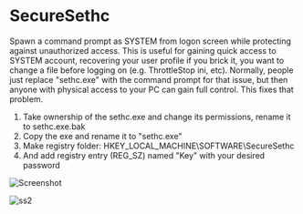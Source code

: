 # SecureSethc
Spawn a command prompt as SYSTEM from logon screen while protecting against unauthorized access. This is useful for gaining quick access to SYSTEM account, recovering your user profile if you brick it, you want to change a file before logging on (e.g. ThrottleStop ini, etc). Normally, people just replace "sethc.exe" with the command prompt for that issue, but then anyone with physical access to your PC can gain full control. This fixes that problem.

1. Take ownership of the sethc.exe and change its permissions, rename it to sethc.exe.bak
2. Copy the exe and rename it to "sethc.exe"
3. Make registry folder: HKEY_LOCAL_MACHINE\SOFTWARE\SecureSethc
4. And add registry entry (REG_SZ) named "Key" with your desired password

![Screenshot](https://github.com/user-attachments/assets/7626e4f3-c817-47c0-b602-0f72ae0a8e1f)

![ss2](https://github.com/user-attachments/assets/efde2799-01f6-409e-9cbf-cb99d02e5c68)
